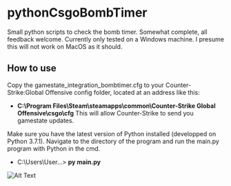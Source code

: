 # pythonCsgoBombTimer
Small python scripts to check the bomb timer. Somewhat complete, all feedback welcome.
Currently only tested on a Windows machine. I presume this will not work on MacOS as it should.

## How to use

Copy the gamestate_integration_bombtimer.cfg to your Counter-Strike:Global Offensive config folder, located at an address like this:
- **C:\Program Files\Steam\steamapps\common\Counter-Strike Global Offensive\csgo\cfg**
This will allow Counter-Strike to send you gamestate updates.

Make sure you have the latest version of Python installed (developped on Python 3.7.1).
Navigate to the directory of the program and run the main.py program with Python in the cmd.
- C:\Users\User...> **py main.py**

![Alt Text](https://i.imgur.com/FMQIoSb.png?1)
